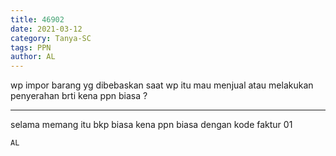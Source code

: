 ```yaml
---
title: 46902
date: 2021-03-12
category: Tanya-SC
tags: PPN
author: AL
---
```


wp impor barang yg dibebaskan saat wp itu mau menjual atau melakukan penyerahan brti kena ppn biasa ?

---

selama memang itu bkp biasa kena ppn biasa dengan kode faktur 01

`AL`
